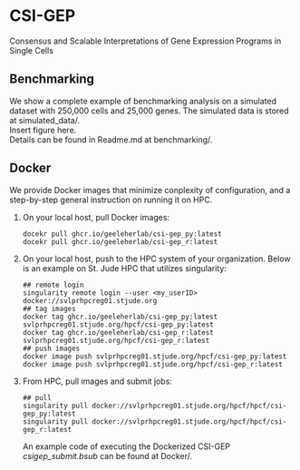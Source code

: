 # CSI-GEP
Consensus and Scalable Interpretations of Gene Expression Programs in Single Cells

## Benchmarking 
We show a complete example of benchmarking analysis on a simulated dataset with 250,000 cells and 25,000 genes. The simulated data is stored at simulated_data/.\
Insert figure here.\
Details can be found in Readme.md at benchmarking/.


## Docker
We provide Docker images that minimize conplexity of configuration, and a step-by-step general instruction on running it on HPC.
1. On your local host, pull Docker images:
   ```
   docekr pull ghcr.io/geeleherlab/csi-gep_py:latest
   docekr pull ghcr.io/geeleherlab/csi-gep_r:latest
   ```
2. On your local host, push to the HPC system of your organization. Below is an example on St. Jude HPC that utilizes singularity:
   ```
   ## remote login
   singularity remote login --user <my_userID> docker://svlprhpcreg01.stjude.org
   ## tag images
   docker tag ghcr.io/geeleherlab/csi-gep_py:latest svlprhpcreg01.stjude.org/hpcf/csi-gep_py:latest
   docker tag ghcr.io/geeleherlab/csi-gep_r:latest svlprhpcreg01.stjude.org/hpcf/csi-gep_r:latest
   ## push images
   docker image push svlprhpcreg01.stjude.org/hpcf/csi-gep_py:latest
   docker image push svlprhpcreg01.stjude.org/hpcf/csi-gep_r:latest
   ```
3. From HPC, pull images and submit jobs:
   ```
   ## pull
   singularity pull docker://svlprhpcreg01.stjude.org/hpcf/hpcf/csi-gep_py:latest
   singularity pull docker://svlprhpcreg01.stjude.org/hpcf/hpcf/csi-gep_r:latest
   ```
   An example code of executing the Dockerized CSI-GEP *csigep_submit.bsub* can be found at Docker/.
